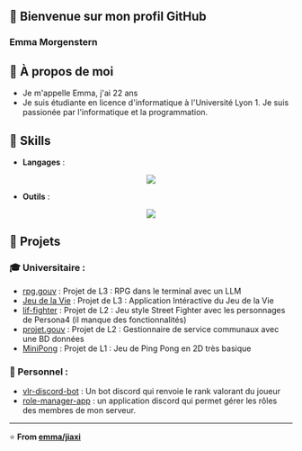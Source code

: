 ## 👋 Bienvenue sur mon profil GitHub
### Emma Morgenstern

## 🎈 À propos de moi
- Je m'appelle Emma, j'ai 22 ans
- Je suis étudiante en licence d'informatique à l'Université Lyon 1. Je suis passionée par l'informatique et la programmation. 

## 🔧 Skills

- **Langages** :
<p align="center">
  <img src="https://skillicons.dev/icons?i=c,cpp,py,java,html,css,php,js&theme=dark" />
</p>

- **Outils** :
<p align="center">
  <img src="https://skillicons.dev/icons?i=vscode,idea,bash,git&theme=dark&perline=4" />
  </a>
</p>



## 🚀 Projets
### 🎓 Universitaire : 
- [rpg.gouv](https://github.com/emmamrgn/rpg-projet) : Projet de L3 : RPG dans le terminal avec un LLM
- [Jeu de la Vie](https://github.com/emmamrgn/JeuDeLaVie) : Projet de L3 : Application Intéractive du Jeu de la Vie
- [lif-fighter](https://github.com/emmamrgn/lif-fighter) : Projet de L2 : Jeu style Street Fighter avec les personnages de Persona4 (il manque des fonctionnalités)
- [projet.gouv](https://github.com/emmamrgn/service.gouv) : Projet de L2 : Gestionnaire de service communaux avec une BD données
- [MiniPong](https://github.com/emmamrgn/MiniPong) : Projet de L1 : Jeu de Ping Pong en 2D très basique


### 🌄 Personnel :
- [vlr-discord-bot](https://github.com/emmamrgn/valorant-discord-bot)   : Un bot discord qui renvoie le rank valorant du joueur
- [role-manager-app](https://github.com/emmamrgn/manager-role-app)      : un application discord qui permet gérer les rôles des membres de mon serveur.

<!--

## 📈 Statistiques GitHub
![Statistiques GitHub](https://github-readme-stats.vercel.app/api?username=emmamrgn&show_icons=true&theme=radical)

-->
---
⭐️ **From [emma/jiaxi](https://github.com/emmamrgn)**
